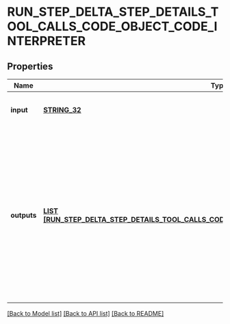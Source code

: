 # RUN_STEP_DELTA_STEP_DETAILS_TOOL_CALLS_CODE_OBJECT_CODE_INTERPRETER

## Properties
Name | Type | Description | Notes
------------ | ------------- | ------------- | -------------
**input** | [**STRING_32**](STRING_32.md) | The input to the Code Interpreter tool call. | [optional] [default to null]
**outputs** | [**LIST [RUN_STEP_DELTA_STEP_DETAILS_TOOL_CALLS_CODE_OBJECT_CODE_INTERPRETER_OUTPUTS_INNER]**](RunStepDeltaStepDetailsToolCallsCodeObject_code_interpreter_outputs_inner.md) | The outputs from the Code Interpreter tool call. Code Interpreter can output one or more items, including text (&#x60;logs&#x60;) or images (&#x60;image&#x60;). Each of these are represented by a different object type. | [optional] [default to null]

[[Back to Model list]](../README.md#documentation-for-models) [[Back to API list]](../README.md#documentation-for-api-endpoints) [[Back to README]](../README.md)


